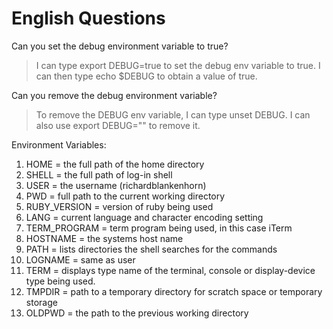 # English Questions

Can you set the debug environment variable to true?

> I can type export DEBUG=true to set the debug env variable to true.
> I can then type echo $DEBUG to obtain a value of true.

Can you remove the debug environment variable?

> To remove the DEBUG env variable, I can type unset DEBUG.
> I can also use export DEBUG="" to remove it.

Environment Variables:

1. HOME = the full path of the home directory
2. SHELL = the full path of log-in shell
3. USER = the username (richardblankenhorn)
4. PWD = full path to the current working directory
5. RUBY_VERSION = version of ruby being used
6. LANG = current language and character encoding setting
7. TERM_PROGRAM = term program being used, in this case iTerm
8. HOSTNAME = the systems host name
9. PATH = lists directories the shell searches for the commands
10. LOGNAME = same as user
11. TERM = displays type name of the terminal, console or display-device type being used.
12. TMPDIR = path to a temporary directory for scratch space or temporary storage
13. OLDPWD = the path to the previous working directory
